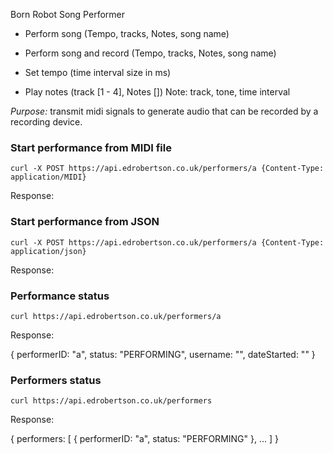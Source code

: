 Born Robot Song Performer 

* Perform song (Tempo, tracks, Notes, song name)

* Perform song and record (Tempo, tracks, Notes, song name)

* Set tempo (time interval size in ms)

* Play notes (track [1 - 4], Notes []) Note: track, tone, time interval 

*Purpose:* transmit midi signals to generate audio that can be recorded by a recording device.



### Start performance from MIDI file

`curl -X POST https://api.edrobertson.co.uk/performers/a {Content-Type: application/MIDI}`

Response: 

### Start performance from JSON

`curl -X POST https://api.edrobertson.co.uk/performers/a {Content-Type: application/json}`

Response:

### Performance status

`curl https://api.edrobertson.co.uk/performers/a`

Response:

{ performerID: "a", status: "PERFORMING", username: "", dateStarted: "" }

### Performers status

`curl https://api.edrobertson.co.uk/performers`

Response: 

{ 
  performers: [
    { 
      performerID: "a", 
      status: "PERFORMING"
    },
    ...
  ]
}
